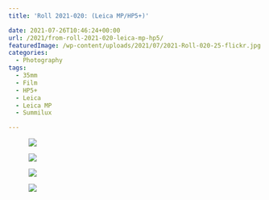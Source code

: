 ```yaml
---
title: 'Roll 2021-020: (Leica MP/HP5+)'

date: 2021-07-26T10:46:24+00:00
url: /2021/from-roll-2021-020-leica-mp-hp5/
featuredImage: /wp-content/uploads/2021/07/2021-Roll-020-25-flickr.jpg
categories:
  - Photography
tags:
  - 35mm
  - Film
  - HP5+
  - Leica
  - Leica MP
  - Summilux

---
```

<figure class="wp-block-image">
<img src="/img/2021/09/2021-Roll-020-23.jpg">
</figure>

<figure class="wp-block-image">
<img src="/img/2021/09/2021-Roll-020-16.jpg">
</figure>

<figure class="wp-block-image">
<img src="/img/2021/09/2021-Roll-020-28.jpg">
</figure>

<figure class="wp-block-image">
<img src="/img/2021/09/2021-Roll-020-32.jpg">
</figure>
